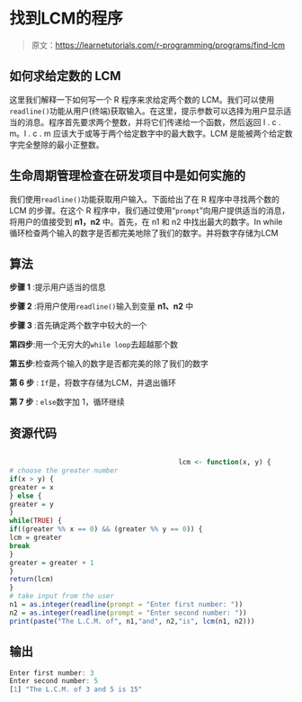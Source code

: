 # 找到LCM的程序

> 原文：<https://learnetutorials.com/r-programming/programs/find-lcm>

## 如何求给定数的 LCM

这里我们解释一下如何写一个 R 程序来求给定两个数的 LCM。我们可以使用`readline()`功能从用户(终端)获取输入。在这里，提示参数可以选择为用户显示适当的消息。程序首先要求两个整数，并将它们传递给一个函数，然后返回 l . c . m。l . c . m 应该大于或等于两个给定数字中的最大数字。LCM 是能被两个给定数字完全整除的最小正整数。

## 生命周期管理检查在研发项目中是如何实施的

我们使用`readline()`功能获取用户输入。下面给出了在 R 程序中寻找两个数的 LCM 的步骤。在这个 R 程序中，我们通过使用“`prompt`”向用户提供适当的消息，将用户的值接受到 **n1，n2** 中。首先，在 n1 和 n2 中找出最大的数字。In while 循环检查两个输入的数字是否都完美地除了我们的数字。并将数字存储为LCM

## 算法

**步骤 1** :提示用户适当的信息

**步骤 2** :将用户使用`readline()`输入到变量 **n1、n2** 中

**步骤 3** :首先确定两个数字中较大的一个

**第四步**:用一个无穷大的`while loop`去超越那个数

**第五步**:检查两个输入的数字是否都完美的除了我们的数字

**第 6 步** : `If`是，将数字存储为LCM，并退出循环

**第 7 步** : `else`数字加 1，循环继续

## 资源代码

```r

                                          lcm <- function(x, y) {
# choose the greater number
if(x > y) {
greater = x
} else {
greater = y
}
while(TRUE) {
if((greater %% x == 0) && (greater %% y == 0)) {
lcm = greater
break
}
greater = greater + 1
}
return(lcm)
}
# take input from the user
n1 = as.integer(readline(prompt = "Enter first number: "))
n2 = as.integer(readline(prompt = "Enter second number: "))
print(paste("The L.C.M. of", n1,"and", n2,"is", lcm(n1, n2)))

```

## 输出

```r
Enter first number: 3
Enter second number: 5
[1] "The L.C.M. of 3 and 5 is 15"
```